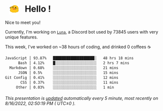 <h1>   <img src="./spoinky.gif" style="vertical-align:middle;" width="30px">   Hello ! </h1>

Nice to meet you!

Currently, I'm working on <a href='https://github.com/Asgarrrr/Luna'>`Luna`</a>, a Discord bot used by 73845 users with very unique features.

This week, I've worked on ~38 hours of coding, and drinked 0 coffees ☕

```
JavaScript │ 93.87%   ███████████████████░   48 hrs 18 mins
      Bash │ 4.12%    █░░░░░░░░░░░░░░░░░░░   2 hrs 7 mins
  Markdown │ 0.68%    ░░░░░░░░░░░░░░░░░░░░   21 mins
      JSON │ 0.5%     ░░░░░░░░░░░░░░░░░░░░   15 mins
Git Config │ 0.41%    ░░░░░░░░░░░░░░░░░░░░   12 mins
       CSS │ 0.37%    ░░░░░░░░░░░░░░░░░░░░   11 mins
     Other │ 0.03%    ░░░░░░░░░░░░░░░░░░░░   1 min
```

###### This presentation is [updated](https://github.com/Asgarrrr) automatically every 5 minute, most recently on 8/16/2022, 02:50:19 PM ( UTC±0 ).